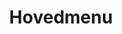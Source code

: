 ---
title: Hovedmenu
pageLinks:
    -
        text: Fisk
        href: /fisk/
        target: _self
        contentId: ""
languageLinks:
    -
        code: en
        text: English
    -
        text: Dansk
        code: da
_id: 08beaf2af74a3dc65c17a424813ec9c38bac2ab4
_language: da
---